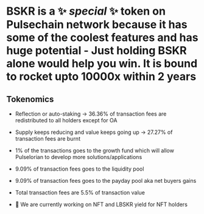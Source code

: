 # **BSKR** is a ✨ _special_ ✨ token on **Pulsechain network** because it has some of the coolest features and has huge potential - Just holding BSKR alone would help you win. It is bound to rocket upto 10000x within 2 years
## Tokenomics
- Reflection or auto-staking -> 36.36% of transaction fees are redistributed to all holders except for OA
- Supply keeps reducing and value keeps going up -> 27.27% of transaction fees are burnt
- 1% of the transactions goes to the growth fund which will allow Pulselorian to develop more solutions/applications
- 9.09% of transaction fees goes to the liquidity pool
- 9.09% of transaction fees goes to the payday pool aka net buyers gains
- Total transaction fees are 5.5% of transaction value
    

- 🔭 We are currently working on NFT and LBSKR yield for NFT holders
<!--
- 🌱 I’m currently learning ...
- 👯 I’m looking to collaborate on ...
- 🤔 I’m looking for help with ...
- 💬 Ask me about ...
- 📫 How to reach me: ...
- 😄 Pronouns: ...
- ⚡ Fun fact: ...
-->
